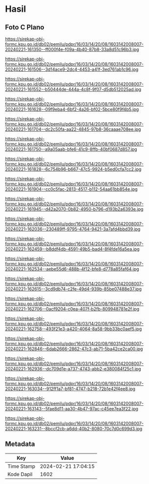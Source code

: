 # Hasil

## Foto C Plano

https://sirekap-obj-formc.kpu.go.id/db02/pemilu/pdpr/16/03/14/20/08/1603142008007-20240221-161350--ff000f4e-f09a-4b40-87b8-33a8d51c96b3.jpg

https://sirekap-obj-formc.kpu.go.id/db02/pemilu/pdpr/16/03/14/20/08/1603142008007-20240221-161506--3d14ace9-2dc4-4453-a41f-3ed761ab1c96.jpg

https://sirekap-obj-formc.kpu.go.id/db02/pemilu/pdpr/16/03/14/20/08/1603142008007-20240221-161552--b50444de-444a-4c8f-9f07-d5db512025ad.jpg

https://sirekap-obj-formc.kpu.go.id/db02/pemilu/pdpr/16/03/14/20/08/1603142008007-20240221-161628--09f9eba4-6bf2-4a26-bf02-5bce80f9f4b5.jpg

https://sirekap-obj-formc.kpu.go.id/db02/pemilu/pdpr/16/03/14/20/08/1603142008007-20240221-161704--dc2c50fa-aa22-4845-97b8-36caaae708ee.jpg

https://sirekap-obj-formc.kpu.go.id/db02/pemilu/pdpr/16/03/14/20/08/1603142008007-20240221-161750--a9a05aab-bfe6-41c9-8ffb-40bf0687d857.jpg

https://sirekap-obj-formc.kpu.go.id/db02/pemilu/pdpr/16/03/14/20/08/1603142008007-20240221-161828--6c754b96-b667-47c5-9924-b5ed0cfa7cc2.jpg

https://sirekap-obj-formc.kpu.go.id/db02/pemilu/pdpr/16/03/14/20/08/1603142008007-20240221-161904--cc0c5fac-2813-4517-b112-54aa61bb854e.jpg

https://sirekap-obj-formc.kpu.go.id/db02/pemilu/pdpr/16/03/14/20/08/1603142008007-20240221-161945--d42a2070-0b82-4950-b796-d193b2a6393e.jpg

https://sirekap-obj-formc.kpu.go.id/db02/pemilu/pdpr/16/03/14/20/08/1603142008007-20240221-162036--230489ff-9795-4764-9421-3a7afd4bbd39.jpg

https://sirekap-obj-formc.kpu.go.id/db02/pemilu/pdpr/16/03/14/20/08/1603142008007-20240221-162459--b8ddf4db-4591-49b5-bad4-8f4fde16a5ea.jpg

https://sirekap-obj-formc.kpu.go.id/db02/pemilu/pdpr/16/03/14/20/08/1603142008007-20240221-162534--aebe55d6-488b-4f12-bfe8-d778a85faf64.jpg

https://sirekap-obj-formc.kpu.go.id/db02/pemilu/pdpr/16/03/14/20/08/1603142008007-20240221-162615--3cd9db74-c2fe-49d4-939b-85be07488e37.jpg

https://sirekap-obj-formc.kpu.go.id/db02/pemilu/pdpr/16/03/14/20/08/1603142008007-20240221-162706--0acf9204-c0ea-407f-b2fb-809948781e2f.jpg

https://sirekap-obj-formc.kpu.go.id/db02/pemilu/pdpr/16/03/14/20/08/1603142008007-20240221-162758--493f21e3-a420-4064-8a58-9bb33bc0aef5.jpg

https://sirekap-obj-formc.kpu.go.id/db02/pemilu/pdpr/16/03/14/20/08/1603142008007-20240221-162846--6dab2666-2862-47c3-ab71-5ba42ce2ca00.jpg

https://sirekap-obj-formc.kpu.go.id/db02/pemilu/pdpr/16/03/14/20/08/1603142008007-20240221-162936--dc709d1e-a737-4743-abb2-e380084f25c1.jpg

https://sirekap-obj-formc.kpu.go.id/db02/pemilu/pdpr/16/03/14/20/08/1603142008007-20240221-163034--912ff1a7-bf81-4747-b218-72b1e42f4ee8.jpg

https://sirekap-obj-formc.kpu.go.id/db02/pemilu/pdpr/16/03/14/20/08/1603142008007-20240221-163143--5fae8d11-aa30-4b47-97ac-c45ee7ea3f22.jpg

https://sirekap-obj-formc.kpu.go.id/db02/pemilu/pdpr/16/03/14/20/08/1603142008007-20240221-163231--8bccf2cb-a6dd-40b2-8080-70c7d0c699d3.jpg


## Metadata

| Key        | Value               |
| ---------- | ------------------- |
| Time Stamp | 2024-02-21 17:04:15 |
| Kode Dapil | 1602                |



